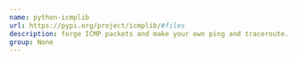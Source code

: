```yaml
---
name: python-icmplib
url: https://pypi.org/project/icmplib/#files
description: forge ICMP packets and make your own ping and traceroute. URL : https://pypi.org/project/icmplib/#files Groups : None
group: None
---
```

